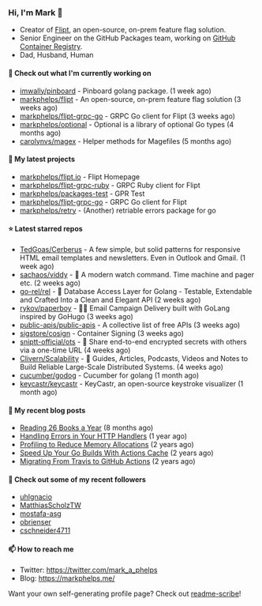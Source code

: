 ### Hi, I'm Mark 👋

* Creator of [Flipt](https://github.com/markphelps/flipt), an open-source, on-prem feature flag solution.
* Senior Engineer on the GitHub Packages team, working on [GitHub Container Registry](https://github.blog/2020-09-01-introducing-github-container-registry/).
* Dad, Husband, Human

#### 👷 Check out what I'm currently working on

- [imwally/pinboard](https://github.com/imwally/pinboard) - Pinboard golang package. (1 week ago)
- [markphelps/flipt](https://github.com/markphelps/flipt) - An open-source, on-prem feature flag solution (3 weeks ago)
- [markphelps/flipt-grpc-go](https://github.com/markphelps/flipt-grpc-go) - GRPC Go client for Flipt (3 weeks ago)
- [markphelps/optional](https://github.com/markphelps/optional) - Optional is a library of optional Go types (4 months ago)
- [carolynvs/magex](https://github.com/carolynvs/magex) - Helper methods for Magefiles (5 months ago)

#### 🌱 My latest projects

- [markphelps/flipt.io](https://github.com/markphelps/flipt.io) - Flipt Homepage
- [markphelps/flipt-grpc-ruby](https://github.com/markphelps/flipt-grpc-ruby) - GRPC Ruby client for Flipt
- [markphelps/packages-test](https://github.com/markphelps/packages-test) - GPR Test
- [markphelps/flipt-grpc-go](https://github.com/markphelps/flipt-grpc-go) - GRPC Go client for Flipt
- [markphelps/retry](https://github.com/markphelps/retry) - (Another) retriable errors package for go

#### ⭐️ Latest starred repos

- [TedGoas/Cerberus](https://github.com/TedGoas/Cerberus) - A few simple, but solid patterns for responsive HTML email templates and newsletters. Even in Outlook and Gmail. (1 week ago)
- [sachaos/viddy](https://github.com/sachaos/viddy) - 👀 A modern watch command. Time machine and pager etc. (2 weeks ago)
- [go-rel/rel](https://github.com/go-rel/rel) - :gem: Database Access Layer for Golang - Testable, Extendable and Crafted Into a Clean and Elegant API (2 weeks ago)
- [rykov/paperboy](https://github.com/rykov/paperboy) - 💌💨 Email Campaign Delivery built with GoLang inspired by GoHugo (3 weeks ago)
- [public-apis/public-apis](https://github.com/public-apis/public-apis) - A collective list of free APIs (3 weeks ago)
- [sigstore/cosign](https://github.com/sigstore/cosign) - Container Signing (3 weeks ago)
- [sniptt-official/ots](https://github.com/sniptt-official/ots) - 🔐 Share end-to-end encrypted secrets with others via a one-time URL (4 weeks ago)
- [Clivern/Scalability](https://github.com/Clivern/Scalability) - 🔖 Guides, Articles, Podcasts, Videos and Notes to Build Reliable Large-Scale Distributed Systems. (4 weeks ago)
- [cucumber/godog](https://github.com/cucumber/godog) - Cucumber for golang (1 month ago)
- [keycastr/keycastr](https://github.com/keycastr/keycastr) - KeyCastr, an open-source keystroke visualizer (1 month ago)

#### 📜 My recent blog posts

- [Reading 26 Books a Year](https://markphelps.me/2020/12/reading-26-books-a-year/) (8 months ago)
- [Handling Errors in Your HTTP Handlers](https://markphelps.me/2020/04/handling-errors-in-your-http-handlers/) (1 year ago)
- [Profiling to Reduce Memory Allocations](https://markphelps.me/2019/11/profiling-to-reduce-memory-allocations/) (2 years ago)
- [Speed Up Your Go Builds With Actions Cache](https://markphelps.me/2019/11/speed-up-your-go-builds-with-actions-cache/) (2 years ago)
- [Migrating From Travis to GitHub Actions](https://markphelps.me/2019/09/migrating-from-travis-to-github-actions/) (2 years ago)

#### 👯 Check out some of my recent followers

- [uhIgnacio](https://github.com/uhIgnacio)
- [MatthiasScholzTW](https://github.com/MatthiasScholzTW)
- [mostafa-asg](https://github.com/mostafa-asg)
- [obrienser](https://github.com/obrienser)
- [cschneider4711](https://github.com/cschneider4711)

#### 📫 How to reach me

- Twitter: https://twitter.com/mark_a_phelps
- Blog: https://markphelps.me/

Want your own self-generating profile page? Check out [readme-scribe](https://github.com/muesli/readme-scribe)!
